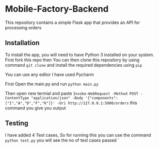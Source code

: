 # Mobile-Factory-Backend

This repository contains a simple Flask app that provides an API for processing orders

## Installation

To install the app, you will need to have Python 3 installed on your system. First fork this repo then You can then clone this repository by using command `git clone`
and install the required dependencies using `pip`

You can use any editor I have used Pycharm 

First Open the main.py and run `python main.py` 

Then open new termial and paste `Invoke-WebRequest -Method POST -ContentType "application/json" -Body '{"components": ["I","A","D","F","K"]}' -Uri http://127.0.0.1:5000/orders` this command you give you output


## Testing

I have added 4 Test cases, So for running this you can use the command `python test.py` you will see the no of test cases passed
`


